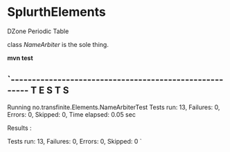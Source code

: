 # SplurthElements
DZone Periodic Table

class *NameArbiter* is the sole thing.

**mvn test**

`-------------------------------------------------------
 T E S T S
-------------------------------------------------------
Running no.transfinite.Elements.NameArbiterTest
Tests run: 13, Failures: 0, Errors: 0, Skipped: 0, Time elapsed: 0.05 sec

Results :

Tests run: 13, Failures: 0, Errors: 0, Skipped: 0
`

